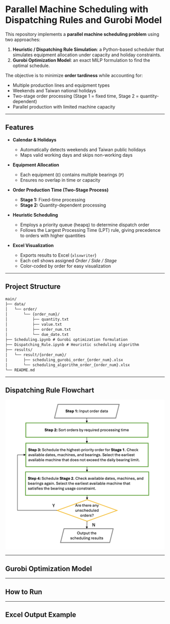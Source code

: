 # Parallel Machine Scheduling with Dispatching Rules and Gurobi Model

This repository implements a **parallel machine scheduling problem** using two approaches:

1. **Heuristic / Dispatching Rule Simulation**: a Python-based scheduler that simulates equipment allocation under capacity and holiday constraints.  
2. **Gurobi Optimization Model**: an exact MILP formulation to find the optimal schedule.

The objective is to minimize **order tardiness** while accounting for:
- Multiple production lines and equipment types  
- Weekends and Taiwan national holidays  
- Two-stage order processing (Stage 1 = fixed time, Stage 2 = quantity-dependent)  
- Parallel production with limited machine capacity  

---

## Features

- **Calendar & Holidays**
  - Automatically detects weekends and Taiwan public holidays  
  - Maps valid working days and skips non-working days  

- **Equipment Allocation**
  - Each equipment (`E`) contains multiple bearings (`P`)  
  - Ensures no overlap in time or capacity  

- **Order Production Time (Two-Stage Process)**
  - **Stage 1:** Fixed-time processing  
  - **Stage 2:** Quantity-dependent processing  

- **Heuristic Scheduling**
  - Employs a priority queue (heapq) to determine dispatch order
  - Follows the Largest Processing Time (LPT) rule, giving precedence to orders with higher quantities

- **Excel Visualization**
  - Exports results to Excel (`xlsxwriter`)  
  - Each cell shows assigned *Order / Side / Stage*  
  - Color-coded by order for easy visualization  

---

## Project Structure
```
main/
├── data/
│   └── order/
│       └── {order_num}/
│           ├── quantity.txt
│           ├── value.txt
|           ├── order_num.txt
│           └── due_date.txt
├── Scheduling.ipynb # Gurobi optimization formulation
├── Dispatching_Rule.ipynb # Heuristic scheduling algorithm
├── results/
│   └── result/{order_num}/
|       ├── scheduling_gurobi_order_{order_num}.xlsx
│       └── scheduling_algorithm_order_{order_num}.xlsx
└── README.md
```


---


## Dispatching Rule Flowchart

![Dispatching Rule Flowchart](images/dispatching_rule_flowchart.png)

---

## Gurobi Optimization Model 

---

## How to Run 

---

## Excel Output Example